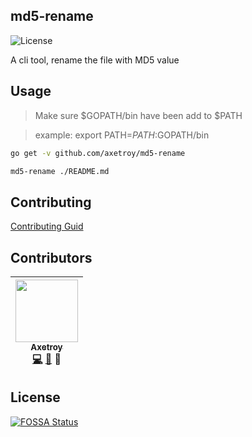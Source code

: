 ## md5-rename

![License](https://img.shields.io/badge/license-Apache-green.svg)

A cli tool, rename the file with MD5 value

## Usage

> Make sure $GOPATH/bin have been add to $PATH

> example: export PATH=$PATH:$GOPATH/bin

```bash
go get -v github.com/axetroy/md5-rename

md5-rename ./README.md
```

## Contributing

[Contributing Guid](https://github.com/axetroy/md5-rename/blob/master/CONTRIBUTING.md)

## Contributors

<!-- ALL-CONTRIBUTORS-LIST:START - Do not remove or modify this section -->
| [<img src="https://avatars1.githubusercontent.com/u/9758711?v=3" width="100px;"/><br /><sub>Axetroy</sub>](http://axetroy.github.io)<br />[💻](https://github.com/axetroy/md5-rename/commits?author=axetroy) [🐛](https://github.com/axetroy/md5-rename/issues?q=author%3Aaxetroy) 🎨 |
| :---: |
<!-- ALL-CONTRIBUTORS-LIST:END -->

## License

[![FOSSA Status](https://app.fossa.io/api/projects/git%2Bgithub.com%2Faxetroy%2Fmd5-rename.svg?type=large)](https://app.fossa.io/projects/git%2Bgithub.com%2Faxetroy%2Fmd5-rename?ref=badge_large)
